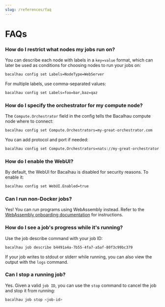 ```yaml
---
slug: /references/faq
---
```

# FAQs

### How do I restrict what nodes my jobs run on?

You can describe each node with labels in a `key=value` format, which can later be used as conditions for choosing nodes to run your jobs on:

```bash
bacalhau config set Labels=NodeType=WebServer
```

For multiple labels, use comma-separated values:

```bash
bacalhau config set Labels=foo=bar,baz=qaz
```

### How do I specify the orchestrator for my compute node?

The `Compute.Orchestrator` field in the config tells the Bacalhau compute node where to connect:

```bash
bacalhau config set Compute.Orchestrators=my-great-orchestrator.com
```

You can add protocol and port if needed:

```bash
bacalhau config set Compute.Orchestrators=nats://my-great-orchestrator.com:4222
```

### How do I enable the WebUI?

By default, the WebUI for Bacalhau is disabled for security reasons. To enable it:

```bash
bacalhau config set WebUI.Enabled=true
```

### Can I run non-Docker jobs?

Yes! You can run programs using WebAssembly instead. Refer to the [WebAssembly onboarding documentation](../../getting-started/workload-onboarding/wasm-workload-onboarding.md) for instructions.

### How do I see a job's progress while it's running?

Use the job describe command with your job ID:

```bash
bacalhau job describe b4491a4a-7b55-4fa7-a5af-80f3c99bc379
```

If your job writes to stdout or stderr while running, you can also view the output with the `logs` command.

### Can I stop a running job?

Yes. Given a valid `job ID`, you can use the `stop` command to cancel the job and stop it from running:

```bash
bacalhau job stop <job-id>
```